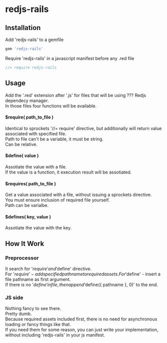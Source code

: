 # redjs-rails

## Installation

Add 'redjs-rails' to a gemfile
~~~ruby
gem 'redjs-rails'
~~~

Require 'redjs-rails' in a javascript manifest before any .red file
~~~js
//= require redjs-rails
~~~

## Usage
Add the '.red' extension after '.js' for files that will be using ??? Redjs dependecy manager.  
In those files four functions will be available.

#### $require( path_to_file )
Identical to sprockets '//= require' directive, but additionally will return value associated with specified file.  
Path to file can't be a variable, it must be string.  
Can be relative.

#### $define( value )
Assotiate the value with a file.  
If the value is a function, it execution result will be assotiated.

#### $requires( path_to_file )
Get a value associated with a file, without issuing a sprockets directive.  
You must ensure inclusion of required file yourself.  
Path can be varialbe.

#### $defines( key, value )
Assotiate the value with the key.

## How It Work

### Preprocessor
It search for '$require' and '$define' directive.  
For '$require' - add specified pathname to required assets.  
For '$define' - insert a file pathname as first argument.  
If there is no '$define' in file, then append '$define({ pathname }, 0)' to the end.

### JS side
Nothing fancy to see there.  
Pretty dumb.  
Because required assets included first, there is no need for asynchronous loading or fancy things like that.  
If you need them for some reason, you can just write your implementation, without including 'redjs-rails' in your js manifest.
